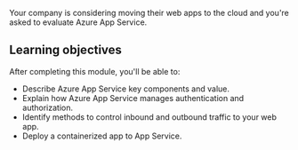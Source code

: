 Your company is considering moving their web apps to the cloud and you're asked to evaluate Azure App Service.

## Learning objectives

After completing this module, you'll be able to:

* Describe Azure App Service key components and value.
* Explain how Azure App Service manages authentication and authorization.
* Identify methods to control inbound and outbound traffic to your web app.
* Deploy a containerized app to App Service.
